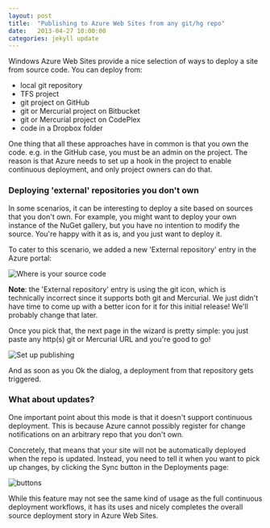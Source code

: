 ```yaml
---
layout: post
title:  "Publishing to Azure Web Sites from any git/hg repo"
date:   2013-04-27 10:00:00
categories: jekyll update
---
```


Windows Azure Web Sites provide a nice selection of ways to deploy a site from source code. You can deploy from:

- local git repository
- TFS project
- git project on GitHub
- git or Mercurial project on Bitbucket
- git or Mercurial project on CodePlex
- code in a Dropbox folder

One thing that all these approaches have in common is that you own the code. e.g. in the GitHub case, you must be an admin on the project. The reason is that Azure needs to set up a hook in the project to enable continuous deployment, and only project owners can do that.

### Deploying 'external' repositories you don't own

In some scenarios, it can be interesting to deploy a site based on sources that you don't own. For example, you might want to deploy your own instance of the NuGet gallery, but you have no intention to modify the source. You're happy with it as is, and you just want to deploy it.

To cater to this scenario, we added a new 'External repository' entry in the Azure portal:

![Where is your source code](http://lh6.ggpht.com/-dGs0OZM0cQI/UXywfwpKscI/AAAAAAAAD2Q/KVgW9FptfPg/image_thumb%25255B2%25255D.png?imgmax=800)

**Note**: the 'External repository' entry is using the git icon, which is technically incorrect since it supports both git and Mercurial. We just didn't have time to come up with a better icon for it for this initial release! We'll probably change that later.

Once you pick that, the next page in the wizard is pretty simple: you just paste any http(s) git or Mercurial URL and you're good to go!

![Set up publishing](http://lh4.ggpht.com/-G8ml__1f2KQ/UXywgqZZj8I/AAAAAAAAD2g/JNAFpX17lVM/image_thumb%25255B5%25255D.png?imgmax=800)

And as soon as you Ok the dialog, a deployment from that repository gets triggered.


### What about updates?

One important point about this mode is that it doesn't support continuous deployment. This is because Azure cannot possibly register for change notifications on an arbitrary repo that you don't own.

Concretely, that means that your site will not be automatically deployed when the repo is updated. Instead, you need to tell it when you want to pick up changes, by clicking the Sync button in the Deployments page:

![buttons](http://lh4.ggpht.com/-b7HwYPZQtcs/UXywhZwen3I/AAAAAAAAD2s/wlzQbwI6EKc/image_thumb%25255B8%25255D.png?imgmax=800)

While this feature may not see the same kind of usage as the full continuous deployment workflows, it has its uses and nicely completes the overall source deployment story in Azure Web Sites.
